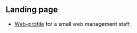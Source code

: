 ## Landing page
- [Web-profile](https://teamwork-staff.pages.dev/) for a small web management staff.
